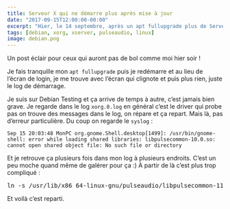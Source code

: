 ```yaml
---
title: Serveur X qui ne démarre plus après mise à jour
date: "2017-09-15T12:00:00-00:00"
excerpt: "Hier, le 14 septembre, après un apt fullupgrade plus de Serveur X et pas d’erreur dans le log xorg"
tags: [debian, xorg, xserver, pulseaudio, linux]
image: debian.png
---
```


Un post éclair pour ceux qui auront pas de bol comme moi hier soir !

Je fais tranquille mon `apt fullupgrade` puis je redémarre et au lieu de l’écran de login, je me trouve avec l’écran qui clignote et puis plus rien, juste le log de démarrage.

Je suis sur Debian Testing et ça arrive de temps à autre, c’est jamais bien grave. Je regarde dans le log `xorg.0.log` en général c’est le driver qui probe pas on trouve des messages dans le log, on répare et ça repart. Mais là, pas d’erreur particulière. Du coup on regarde le `syslog` :

```
Sep 15 20:03:48 MonPC org.gnome.Shell.desktop[1499]: /usr/bin/gnome-shell: error while loading shared libraries: libpulsecommon-10.0.so: cannot open shared object file: No such file or directory
```

Et je retrouve ça plusieurs fois dans mon log à plusieurs endroits. C’est un peu moche quand même de galérer pour ça :)
À partir de là c’est plus trop compliqué :

<pre class="console">
ln -s /usr/lib/x86_64-linux-gnu/pulseaudio/libpulsecommon-11.0.so /usr/lib/x86_64-linux-gnu/pulseaudio/libpulsecommon-10.0.so
</pre>

Et voilà c’est reparti.
